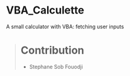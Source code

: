 # VBA_Calculette
A small calculator with VBA:  fetching user inputs



>
> # Contribution
>
> - Stephane Sob Fouodji
>

